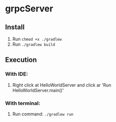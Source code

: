 ﻿# grpcServer

## Install

1. Run ```chmod +x ./gradlew```
2. Run ```./gradlew build```


## Execution
### With IDE:
1. Right click at HelloWorldServer and click ar 'Run HelloWorldServer.main()'
### With terminal:
1. Run command: ```./gradlew run```